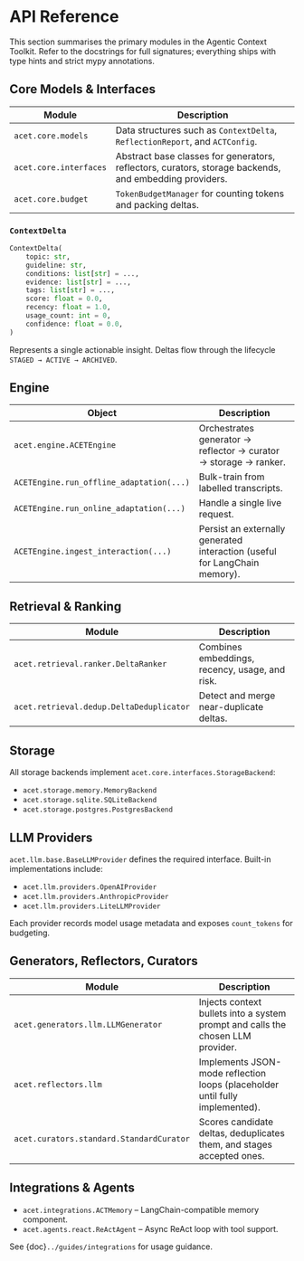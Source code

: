 # API Reference

This section summarises the primary modules in the Agentic Context Toolkit. Refer to the docstrings for full signatures; everything ships with type hints and strict mypy annotations.

## Core Models & Interfaces

| Module | Description |
| --- | --- |
| `acet.core.models` | Data structures such as `ContextDelta`, `ReflectionReport`, and `ACTConfig`. |
| `acet.core.interfaces` | Abstract base classes for generators, reflectors, curators, storage backends, and embedding providers. |
| `acet.core.budget` | `TokenBudgetManager` for counting tokens and packing deltas. |

### `ContextDelta`

```python
ContextDelta(
    topic: str,
    guideline: str,
    conditions: list[str] = ...,
    evidence: list[str] = ...,
    tags: list[str] = ...,
    score: float = 0.0,
    recency: float = 1.0,
    usage_count: int = 0,
    confidence: float = 0.0,
)
```

Represents a single actionable insight. Deltas flow through the lifecycle `STAGED → ACTIVE → ARCHIVED`.

## Engine

| Object | Description |
| --- | --- |
| `acet.engine.ACETEngine` | Orchestrates generator → reflector → curator → storage → ranker. |
| `ACETEngine.run_offline_adaptation(...)` | Bulk-train from labelled transcripts. |
| `ACETEngine.run_online_adaptation(...)` | Handle a single live request. |
| `ACETEngine.ingest_interaction(...)` | Persist an externally generated interaction (useful for LangChain memory). |

## Retrieval & Ranking

| Module | Description |
| --- | --- |
| `acet.retrieval.ranker.DeltaRanker` | Combines embeddings, recency, usage, and risk. |
| `acet.retrieval.dedup.DeltaDeduplicator` | Detect and merge near-duplicate deltas. |

## Storage

All storage backends implement `acet.core.interfaces.StorageBackend`:

- `acet.storage.memory.MemoryBackend`
- `acet.storage.sqlite.SQLiteBackend`
- `acet.storage.postgres.PostgresBackend`

## LLM Providers

`acet.llm.base.BaseLLMProvider` defines the required interface. Built-in implementations include:

- `acet.llm.providers.OpenAIProvider`
- `acet.llm.providers.AnthropicProvider`
- `acet.llm.providers.LiteLLMProvider`

Each provider records model usage metadata and exposes `count_tokens` for budgeting.

## Generators, Reflectors, Curators

| Module | Description |
| --- | --- |
| `acet.generators.llm.LLMGenerator` | Injects context bullets into a system prompt and calls the chosen LLM provider. |
| `acet.reflectors.llm` | Implements JSON-mode reflection loops (placeholder until fully implemented). |
| `acet.curators.standard.StandardCurator` | Scores candidate deltas, deduplicates them, and stages accepted ones. |

## Integrations & Agents

- `acet.integrations.ACTMemory` – LangChain-compatible memory component.  
- `acet.agents.react.ReActAgent` – Async ReAct loop with tool support.  

See {doc}`../guides/integrations` for usage guidance.
